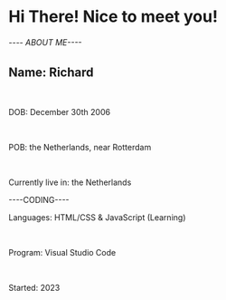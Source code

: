 <h1> Hi There! Nice to meet you! </h1>

<h6> ---- ABOUT ME---- </h6>

<h2> Name: Richard </h2>
<br>
<p>DOB: December 30th 2006</p>
<br>
<p>POB: the Netherlands, near Rotterdam</p>
<br>
<p>Currently live in: the Netherlands</p>

----CODING----

<p> Languages: HTML/CSS & JavaScript (Learning) </p>
<br>
<p>Program: Visual Studio Code </p>
<br>
<p>Started: 2023 </p>
<br>


